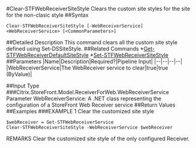 #Clear-STFWebReceiverSiteStyle
Clears the custom site styles for the site for the non-clasic style
##Syntax
```Clear-STFWebReceiverSiteStyle [-WebReceiverService] <WebReceiverService> [<CommonParameters>]
```
##Detailed Description
This command clears all the custom site style defined using Set-DSSiteStyle.
##Related Commands
*[Get-STFWebReceiverDefaultSiteStyle](Get-STFWebReceiverDefaultSiteStyle)
*[Set-STFWebReceiverSiteStyle](Set-STFWebReceiverSiteStyle)
##Parameters
|Name|Description|Required?|Pipeline Input||--|--|--|--||WebReceiverService|The WebReceiver service to clear|true|true (ByValue)|##Input Type
###Citrix.StoreFront.Model.ReceiverForWeb.WebReceiverService
Parameter WebReceiverService: A .NET class representing the configuration of a StoreFront Web Receiver service
##Return Values
##Examples
###EXAMPLE 1 Clear the customized site style
```$webReceiver = Get-STFWebReceiverService
Clear-STFWebReceiverSiteStyle -WebReceiverService $webReceiver
```
REMARKS
Clear the customized site style of the only configured Receiver.
